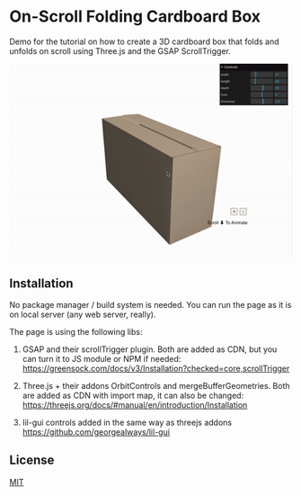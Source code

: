 # On-Scroll Folding Cardboard Box

Demo for the tutorial on how to create a 3D cardboard box that folds and unfolds on scroll using Three.js and the GSAP ScrollTrigger.

![Box preview](./preview/box-preview.gif)




## Installation

No package manager / build system is needed.
You can run the page as it is on local server (any web server, really).

The page is using the following libs:
1) GSAP and their scrollTrigger plugin.
Both are added as CDN, but you can turn it to JS module or NPM if needed:
https://greensock.com/docs/v3/Installation?checked=core,scrollTrigger

2) Three.js + their addons OrbitControls and mergeBufferGeometries.
Both are added as CDN with import map, it can also be changed:
https://threejs.org/docs/#manual/en/introduction/Installation

3) lil-gui controls added in the same way as threejs addons
https://github.com/georgealways/lil-gui


## License
[MIT](LICENSE)







